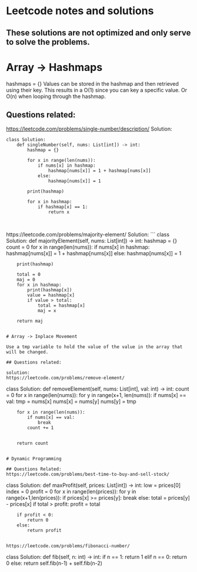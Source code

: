 # Leetcode notes and solutions
## These solutions are not optimized and only serve to solve the problems.

# Array -> Hashmaps

hashmaps = {}
Values can be stored in the hashmap and then retrieved using their key. This results in a O(1) since you can key a specific value. Or O(n) when looping through the hashmap.

## Questions related:
https://leetcode.com/problems/single-number/description/ 
Solution:
```
class Solution:
    def singleNumber(self, nums: List[int]) -> int:
        hashmap = {}

        for x in range(len(nums)):
            if nums[x] in hashmap:
                hashmap[nums[x]] = 1 + hashmap[nums[x]]
            else:
                hashmap[nums[x]] = 1

        print(hashmap)
        
        for x in hashmap:
            if hashmap[x] == 1:
                return x
            
```
<br>
https://leetcode.com/problems/majority-element/
Solution:
```
class Solution:
    def majorityElement(self, nums: List[int]) -> int:
        hashmap = {}
        count = 0
        for x in range(len(nums)):
            if nums[x] in hashmap:
                hashmap[nums[x]] = 1 + hashmap[nums[x]]
            else:
                hashmap[nums[x]] = 1

        print(hashmap)

        total = 0
        maj = 0
        for x in hashmap:
            print(hashmap[x])
            value = hashmap[x]
            if value > total:
                total = hashmap[x]
                maj = x

        return maj
```

# Array -> Inplace Movement

Use a tmp variable to hold the value of the value in the array that will be changed.

## Questions related:

solution:
https://leetcode.com/problems/remove-element/

```
class Solution:
    def removeElement(self, nums: List[int], val: int) -> int:
        count = 0
        for x in range(len(nums)):
            for y in range(x+1, len(nums)):
                if nums[x] == val:
                    tmp = nums[x]
                    nums[x] = nums[y]
                    nums[y] = tmp
        
        for x in range(len(nums)):
            if nums[x] == val:
                break
            count += 1

        
        return count
```

# Dynamic Programming

## Questions Related:
https://leetcode.com/problems/best-time-to-buy-and-sell-stock/
```
class Solution:
    def maxProfit(self, prices: List[int]) -> int:
        low = prices[0]
        index = 0
        profit = 0
        for x in range(len(prices)):
            for y in range(x+1,len(prices)):
                if prices[x] >= prices[y]:
                    break
                else:
                    total = prices[y] - prices[x] 
                    if total > profit:
                        profit = total

        if profit < 0:
            return 0
        else:
            return profit
```

https://leetcode.com/problems/fibonacci-number/
```
class Solution:
    def fib(self, n: int) -> int:
        if n == 1:
            return 1
        elif n == 0:
            return 0
        else:
            return self.fib(n-1) + self.fib(n-2)
```



